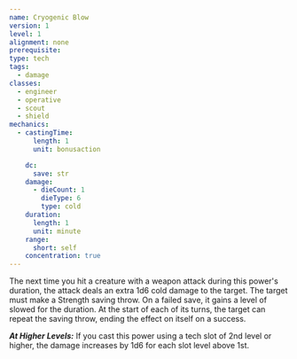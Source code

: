 ```yaml
---
name: Cryogenic Blow
version: 1
level: 1
alignment: none
prerequisite: 
type: tech
tags:
  - damage
classes:
  - engineer
  - operative
  - scout
  - shield
mechanics:
  - castingTime:
      length: 1
      unit: bonusaction

    dc:
      save: str
    damage:
      - dieCount: 1
        dieType: 6
        type: cold
    duration:
      length: 1
      unit: minute
    range:
      short: self
    concentration: true
---
```

The next time you hit a creature with a weapon attack during this power's duration, the attack deals an extra 1d6 cold damage to the target. The target must make a Strength saving throw. On a failed save, it gains a level of slowed for the duration. At the start of each of its turns, the target can repeat the saving throw, ending the effect on itself on a success.

***__At Higher Levels__:*** If you cast this power using a tech slot of 2nd level or higher, the damage increases by 1d6 for each slot level above 1st.
    